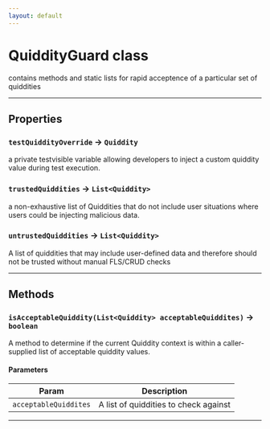 ```yaml
---
layout: default
---
```

# QuiddityGuard class

contains methods and static lists for rapid acceptence of a particular set of quiddities

---
## Properties

### `testQuiddityOverride` → `Quiddity`

a private testvisible variable allowing developers to inject a custom quiddity value during test execution.

### `trustedQuiddities` → `List<Quiddity>`

a non-exhaustive list of Quiddities that do not include user situations where users could be injecting malicious data.

### `untrustedQuiddities` → `List<Quiddity>`

A list of quiddities that may include user-defined data and therefore should not be trusted without manual FLS/CRUD checks

---
## Methods
### `isAcceptableQuiddity(List<Quiddity> acceptableQuiddites)` → `boolean`

A method to determine if the current Quiddity context is within a caller-supplied list of acceptable quiddity values.

#### Parameters
|Param|Description|
|-----|-----------|
|`acceptableQuiddites` |  A list of quiddities to check against |

---

